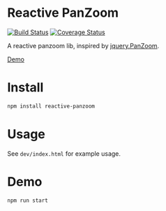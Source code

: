 # Reactive PanZoom

[![Build Status](https://travis-ci.org/WeltN24/ReactivePanZoom.svg?branch=master)](https://travis-ci.org/WeltN24/ReactivePanZoom)
[![Coverage Status](https://coveralls.io/repos/github/WeltN24/ReactivePanZoom/badge.svg?branch=master)](https://coveralls.io/github/WeltN24/ReactivePanZoom?branch=master)

A reactive panzoom lib, inspired by [jquery.PanZoom](https://github.com/timmywil/jquery.panzoom).

[Demo](https://weltn24.github.io/ReactivePanZoom/index.html)


# Install

```bash
npm install reactive-panzoom
```

# Usage

See ```dev/index.html``` for example usage.

# Demo

```bash
npm run start
```


